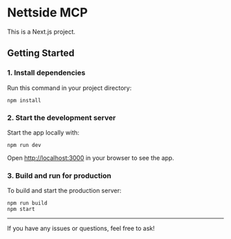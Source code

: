 # Nettside MCP

This is a Next.js project.

## Getting Started

### 1. Install dependencies
Run this command in your project directory:

```
npm install
```

### 2. Start the development server
Start the app locally with:

```
npm run dev
```

Open [http://localhost:3000](http://localhost:3000) in your browser to see the app.

### 3. Build and run for production
To build and start the production server:

```
npm run build
npm start
```

---

If you have any issues or questions, feel free to ask! 